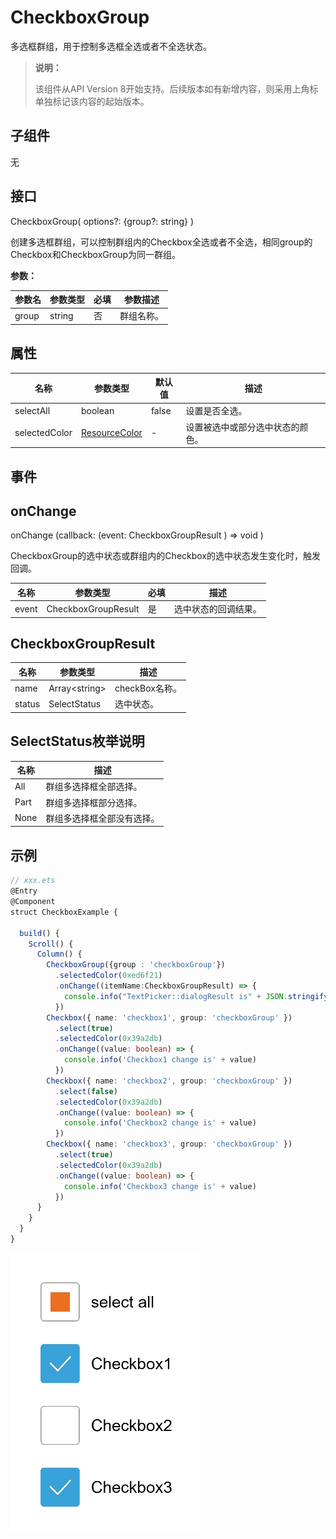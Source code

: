 # CheckboxGroup

多选框群组，用于控制多选框全选或者不全选状态。

>  **说明：**
>
>  该组件从API Version 8开始支持。后续版本如有新增内容，则采用上角标单独标记该内容的起始版本。

## 子组件

无

## 接口

CheckboxGroup( options?: {group?: string} )

创建多选框群组，可以控制群组内的Checkbox全选或者不全选，相同group的Checkbox和CheckboxGroup为同一群组。

**参数：**

| 参数名 | 参数类型 | 必填 | 参数描述   |
| ------ | -------- | ---- | ---------- |
| group  | string   | 否   | 群组名称。 |

## 属性

| 名称            | 参数类型  | 默认值   | 描述               |
| ------------- | ----- | ----- | ---------------- |
| selectAll     | boolean  | false | 设置是否全选。          |
| selectedColor | [ResourceColor](ts-types.md#resourcecolor8) | -     | 设置被选中或部分选中状态的颜色。 |

## 事件

## onChange

onChange (callback:  (event: CheckboxGroupResult )  =>  void )

CheckboxGroup的选中状态或群组内的Checkbox的选中状态发生变化时，触发回调。

| 名称  | 参数类型            | 必填 | 描述                 |
| ----- | ------------------- | ---- | -------------------- |
| event | CheckboxGroupResult | 是   | 选中状态的回调结果。 |

## CheckboxGroupResult

| 名称   | 参数类型            | 描述           |
| ------ | ------------------- | -------------- |
| name   | Array&lt;string&gt; | checkBox名称。 |
| status | SelectStatus        | 选中状态。     |

## SelectStatus枚举说明

| 名称   | 描述            |
| ---- | ------------- |
| All  | 群组多选择框全部选择。   |
| Part | 群组多选择框部分选择。   |
| None | 群组多选择框全部没有选择。 |

## 示例

```ts
// xxx.ets
@Entry
@Component
struct CheckboxExample {

  build() {
    Scroll() {
      Column() {
        CheckboxGroup({group : 'checkboxGroup'})
          .selectedColor(0xed6f21)
          .onChange((itemName:CheckboxGroupResult) => {
            console.info("TextPicker::dialogResult is" + JSON.stringify(itemName))
          })
        Checkbox({ name: 'checkbox1', group: 'checkboxGroup' })
          .select(true)
          .selectedColor(0x39a2db)
          .onChange((value: boolean) => {
            console.info('Checkbox1 change is' + value)
          })
        Checkbox({ name: 'checkbox2', group: 'checkboxGroup' })
          .select(false)
          .selectedColor(0x39a2db)
          .onChange((value: boolean) => {
            console.info('Checkbox2 change is' + value)
          })
        Checkbox({ name: 'checkbox3', group: 'checkboxGroup' })
          .select(true)
          .selectedColor(0x39a2db)
          .onChange((value: boolean) => {
            console.info('Checkbox3 change is' + value)
          })
      }
    }
  }
}
```
![](figures/checkboxgroup.gif)
